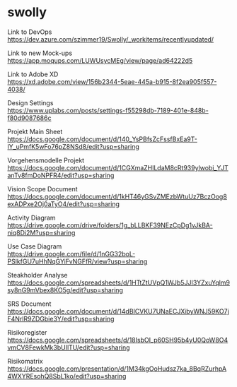 # swolly

Link to DevOps \
https://dev.azure.com/szimmer19/Swolly/_workitems/recentlyupdated/

Link to new Mock-ups \
https://app.moqups.com/LUWUsycMEg/view/page/ad64222d5

Link to Adobe XD \
https://xd.adobe.com/view/156b2344-5eae-445a-b915-8f2ea905f557-4038/ 

Design Settings \
https://www.uplabs.com/posts/settings-f55298db-7189-401e-848b-f80d9087686c

Projekt Main Sheet \
https://docs.google.com/document/d/140_YsPBfsZcFssfBxEa9T-lY_uPmfK5wFo76pZ8NSd8/edit?usp=sharing

Vorgehensmodelle Projekt \
https://docs.google.com/document/d/1CGXmaZHlLdaM8cRt939ylwobi_YJTanTv8fmDoNPFR4/edit?usp=sharing

Vision Scope Document \
https://docs.google.com/document/d/1kHT46yGSvZMEzbWtuUz7BczOog8exADPxe2Oj0aTyO4/edit?usp=sharing

Activity Diagram \
https://drive.google.com/drive/folders/1g_bLLBKF39NEzCpDg1vJkBA-niq8Di2M?usp=sharing

Use Case Diagram \
https://drive.google.com/file/d/1nGG32boL-PSlkfGU7uHhNqGYiFvNGFfR/view?usp=sharing

Steakholder Analyse \
https://docs.google.com/spreadsheets/d/1HTtZtUVpQ1WJb5JJI3YZxuYqlm9sy8nG9mVbex8KO5g/edit?usp=sharing

SRS Document \
https://docs.google.com/document/d/14dBICVKU7UNaECJXibyWNJ59KO7jF4NrlR9ZDGbie3Y/edit?usp=sharing

Risikoregister \
https://docs.google.com/spreadsheets/d/18IsbOI_p60SH95b4yU0QoW8O4vmCV8FewkMk3bUIlTU/edit?usp=sharing

Risikomatrix \
https://docs.google.com/presentation/d/1M34kgOoHudsz7ka_8BqRZurhpA4WXYREsohQ8SbL1ko/edit?usp=sharing
